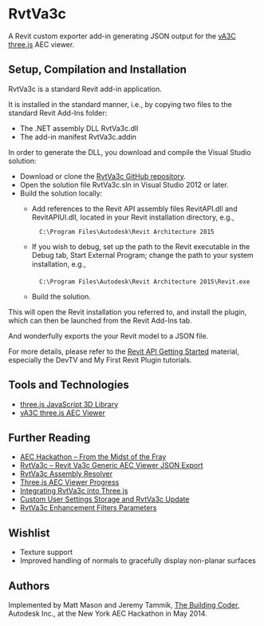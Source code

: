 # RvtVa3c

A Revit custom exporter add-in generating JSON output for the [vA3C](http://va3c.github.io) [three.js](http://threejs.org) AEC viewer.


## Setup, Compilation and Installation

RvtVa3c is a standard Revit add-in application.

It is installed in the standard manner, i.e., by copying two files to the standard Revit Add-Ins folder:

- The .NET assembly DLL RvtVa3c.dll
- The add-in manifest RvtVa3c.addin

In order to generate the DLL, you download and compile the Visual Studio solution:

- Download or clone the [RvtVa3c GitHub repository](https://github.com/va3c/RvtVa3c).
- Open the solution file RvtVa3c.sln in Visual Studio 2012 or later.
- Build the solution locally:
    - Add references to the Revit API assembly files RevitAPI.dll and RevitAPIUI.dll, located in your Revit installation directory, e.g.,

            C:\Program Files\Autodesk\Revit Architecture 2015

    - If you wish to debug, set up the path to the Revit executable in the Debug tab, Start External Program; change the path to your system installation, e.g.,

            C:\Program Files\Autodesk\Revit Architecture 2015\Revit.exe

    - Build the solution.

This will open the Revit installation you referred to, and install the plugin, which can then be launched from the Revit Add-Ins tab.

And wonderfully exports the your Revit model to a JSON file.

For more details, please refer to the [Revit API Getting Started](http://thebuildingcoder.typepad.com/blog/about-the-author.html#2) material, especially the DevTV and My First Revit Plugin tutorials.



## Tools and Technologies

* [three.js JavaScript 3D Library](https://github.com/mrdoob/three.js)
* [vA3C three.js AEC Viewer](http://va3c.github.io)


## Further Reading

* [AEC Hackathon – From the Midst of the Fray](http://thebuildingcoder.typepad.com/blog/2014/05/aec-hackathon-from-the-midst-of-the-fray.html)
* [RvtVa3c – Revit Va3c Generic AEC Viewer JSON Export](http://thebuildingcoder.typepad.com/blog/2014/05/rvtva3c-revit-va3c-generic-aec-viewer-json-export.html)
* [RvtVa3c Assembly Resolver](http://thebuildingcoder.typepad.com/blog/2014/05/rvtva3c-assembly-resolver.html)
* [Three.js AEC Viewer Progress](http://thebuildingcoder.typepad.com/blog/2014/08/threejs-aec-viewer-progress-on-two-fronts.html#4)
* [Integrating RvtVa3c into Three.js](http://thebuildingcoder.typepad.com/blog/2014/09/adn-labs-xtra-on-github-and-rvtva3c-in-threejs.html#5)
* [Custom User Settings Storage and RvtVa3c Update](http://thebuildingcoder.typepad.com/blog/2014/10/berlin-hackathon-results-3d-viewer-and-web-news.html#7)
* [RvtVa3c Enhancement Filters Parameters](http://thebuildingcoder.typepad.com/blog/2015/03/state-of-the-view-and-data-api-va3c-and-edge-ids.html#3)


## Wishlist

* Texture support
* Improved handling of normals to gracefully display non-planar surfaces


## Authors

Implemented by Matt Mason and Jeremy Tammik,
[The Building Coder](http://thebuildingcoder.typepad.com), Autodesk Inc.,
at the New York AEC Hackathon in May 2014.
